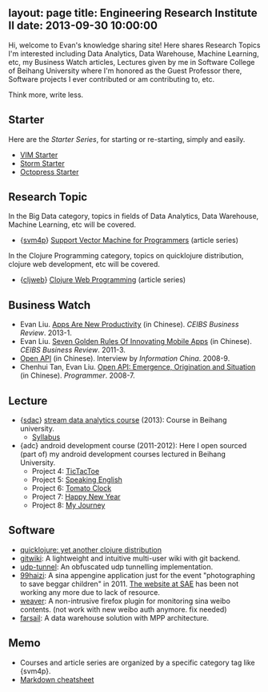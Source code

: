 layout: page
title: Engineering Research Institute II
date: 2013-09-30 10:00:00
---

Hi, welcome to Evan's knowledge sharing site! Here shares Research Topics I'm interested including Data Analytics, Data Warehouse, Machine Learning, etc, my Business Watch articles, Lectures given by me in Software College of Beihang University where I'm honored as the Guest Professor there, Software projects I ever contributed or am contributing to, etc.

Think more, write less.

## Starter

Here are the _Starter Series_, for starting or re-starting, simply and easily.

* [VIM Starter]({{root_url}}/2013/09/30/vim-starter)
* [Storm Starter]({{root_url}}/2013/09/07/storm-starter-minimum)
* [Octopress Starter]({{root_url}}/2013/08/07/starting-with-octopress)

## Research Topic

In the Big Data category, topics in fields of Data Analytics, Data Warehouse, Machine Learning, etc will be covered.

* {[svm4p][svm4p]} [Support Vector Machine for Programmers][svm4p] (article series)

[svm4p]: {{root_url}}/tags/svm4p

In the Clojure Programming category, topics on quicklojure distribution, clojure web development, etc will be covered.

* {[cljweb][cljweb]} [Clojure Web Programming][cljweb] (article series)

[cljweb]: {{root_url}}/tags/cljweb


## Business Watch
* Evan Liu. [Apps Are New Productivity]({{root_url}}/2013/08/08/apps-are-new-productivity) (in Chinese). _CEIBS Business Review_. 2013-1.
* Evan Liu. [Seven Golden Rules Of Innovating Mobile Apps]({{root_url}}/2012/05/11/seven-golden-rules-of-innovating-mobile-apps) (in Chinese). _CEIBS Business Review_. 2011-3.
* [Open API]({{root_url}}/2008/09/27/open-api) (in Chinese). Interview by _Information China_. 2008-9.
* Chenhui Tan, Evan Liu. [Open API: Emergence, Origination and Situation]({{root_url}}/2008/07/10/open-api-emergence/) (in Chinese). _Programmer_. 2008-7.

## Lecture
* {[sdac][sdac]} [stream data analytics course][sdac] (2013): Course in Beihang university.
  * [Syllabus]({{root_url}}/2013/09/05/stream-data-analytics-course-syllabus/)
* {adc} android development course (2011-2012): Here I open sourced (part of) my android development courses lectured in Beihang University.
  * Project 4: [TicTacToe](https://github.com/hmisty/adc_tictactoe)
  * Project 5: [Speaking English](https://github.com/hmisty/adc_speakingenglish)
  * Project 6: [Tomato Clock](https://github.com/hmisty/adc_tomatoclock)
  * Project 7: [Happy New Year](https://github.com/hmisty/adc_happynewyear)
  * Project 8: [My Journey](https://github.com/hmisty/adc_myjourney)

[sdac]: {{root_url}}/tags/sdac

## Software
* [quicklojure: yet another clojure distribution]({{root_url}}/2013/08/19/quicklojure)
* [gitwiki](https://github.com/hmisty/gitwiki): A lightweight and intuitive multi-user wiki with git backend.
* [udp-tunnel](https://github.com/hmisty/udp-tunnel): An obfuscated udp tunnelling implementation. 
* [99haizi](https://github.com/hmisty/99haizi): A sina appengine application just for the event "photographing to save beggar children" in 2011. [The website at SAE](http://99haizi.sinaapp.com/) has been not working any more due to lack of resource.
* [weaver](https://addons.mozilla.org/zh-cn/firefox/addon/weaver/): A non-intrusive firefox plugin for monitoring sina weibo contents. (not work with new weibo auth anymore. fix needed)
* [farsail](https://code.google.com/p/farsail/): A data warehouse solution with MPP architecture.

## Memo

* Courses and article series are organized by a specific category tag like {svm4p}.
* [Markdown cheatsheet]({{root_url}}/page/markdown-cheatsheet.html)

